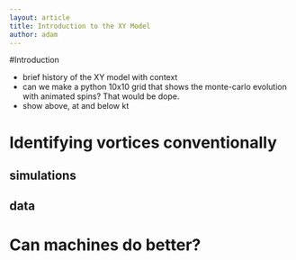 ```yaml
---
layout: article
title: Introduction to the XY Model
author: adam
---
```


#Introduction
- brief history of the XY model with context
- can we make a python 10x10 grid that shows the monte-carlo evolution with animated spins? That would be dope.
- show above, at and below kt

# Identifying vortices conventionally 
## simulations
## data

# Can machines do better?

